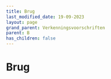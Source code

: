 ```yaml
---
title: Brug
last_modified_date: 19-09-2023
layout: page
grand_parent: Verkenningsvoorschriften
parent: B
has_children: false
---
```


Brug
====

